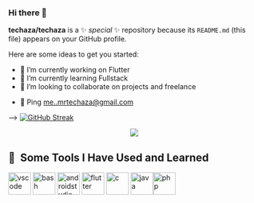 ### Hi there 👋


**techaza/techaza** is a ✨ _special_ ✨ repository because its `README.md` (this file) appears on your GitHub profile.

Here are some ideas to get you started:

- 🔭 I’m currently working on Flutter
- 🌱 I’m currently learning Fullstack
- 👯 I’m looking to collaborate on projects and freelance
<!-- - 🤔 I’m looking for help with ... -->
- 💬 Ping me..mrtechaza@gmail.com
<!-- - 📫 How to reach me: ... -->
<!-- - 😄 Pronouns: ... -->
<!-- - ⚡ Fun fact: ... -->
-->
[![GitHub Streak](http://github-readme-streak-stats.herokuapp.com?user=techaza&theme=dark&border_radius=5)](https://git.io/streak-stats)
<p align="center">
  <img src="https://capsule-render.vercel.app/api?text=Hey Everyone!🕹️&animation=fadeIn&type=waving&color=gradient&height=100"/>
</p>


<h2> 🚀 &nbsp;Some Tools I Have Used and Learned</h2>
<p align="left">
<img src="https://cdn.jsdelivr.net/gh/devicons/devicon/icons/vscode/vscode-original.svg" alt="vscode" width="45" height="45"/>
<img src="https://cdn.jsdelivr.net/gh/devicons/devicon/icons/bash/bash-original.svg" alt="bash" width="45" height="45"/>
<img src="https://cdn.jsdelivr.net/gh/devicons/devicon/icons/php/php-original.svg" alt="androidstudio" width="45" height="45"/>
  <img src="https://cdn.jsdelivr.net/gh/devicons/devicon/icons/php/php-original.svg" alt="flutter" width="45" height="45"/>
  <img src="https://cdn.jsdelivr.net/gh/devicons/devicon/icons/php/php-original.svg" alt="c" width="45" height="45"/>
  <img src="https://cdn.jsdelivr.net/gh/devicons/devicon/icons/php/php-original.svg" alt="java" width="45" height="45"/><img src="https://cdn.jsdelivr.net/gh/devicons/devicon/icons/php/php-original.svg" alt="php" width="45" height="45"/>
</p>
